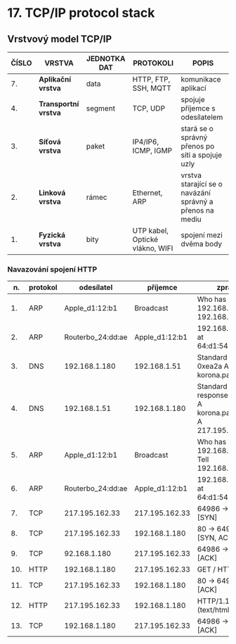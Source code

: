 # 17. TCP/IP protocol stack


## Vrstvový model TCP/IP
|ČÍSLO|VRSTVA|JEDNOTKA DAT|PROTOKOLI|POPIS|
|---|---|---|---|---|
|7\.|**Aplikační vrstva**|data|HTTP, FTP, SSH, MQTT|komunikace aplikací|
|4\.|**Transportní vrstva**|segment|TCP, UDP|spojuje příjemce s odesílatelem|
|3\.|**Síťová vrstva**|paket|IP4/IP6, ICMP, IGMP|stará se o správný přenos po síti a spojuje uzly| 
|2\.|**Linková vrstva**|rámec|Ethernet, ARP|vrstva starající se o navázání správný a přenos na mediu|
|1\.|**Fyzická vrstva**|bity|UTP kabel, Optické vlákno, WIFI|spojení mezi dvěma body|


### Navazování spojení HTTP
|n.|protokol|odesílatel|příjemce|zprava|odpověď|
|---|---|---|---|---|---|
|1. | ARP | Apple_d1:12:b1    |Broadcast     |Who has 192.168.1.1 Tell 192.168.1.180| |
|2. | ARP | Routerbo_24:dd:ae |Apple_d1:12:b1|192.168.1.254 is at 64:d1:54:24:dd:ae|2.|
|3. | DNS | 192.168.1.180     |192.168.1.51  |Standard query 0xea2a A korona.panska.cz| | 
|4. | DNS | 192.168.1.51      |192.168.1.180 |Standard query response 0xea2a A korona.panska.cz A 217.195.162.33|3.|  
|5. | ARP | Apple_d1:12:b1    |Broadcast     |Who has 192.168.1.254 Tell 192.168.1.180| |
|6. | ARP | Routerbo_24:dd:ae |Apple_d1:12:b1|192.168.1.254 is at 64:d1:54:24:dd:ae|5.| 
|7. | TCP | 217.195.162.33    |217.195.162.33|64986 -> 80 [SYN]| |
|8. | TCP | 217.195.162.33    |192.168.1.180 |80 -> 64986 [SYN, ACK]|5.|
|9. | TCP | 92.168.1.180      |217.195.162.33|64986 -> 80 [ACK]|6.|
|10. | HTTP| 192.168.1.180     |217.195.162.33|GET / HTTP/1.1| |
|11. | TCP | 217.195.162.33    |192.168.1.180 |80 -> 64986 [ACK]|8.|
|12.| HTTP| 217.195.162.33    |192.168.1.180 |HTTP/1.1 200 OK (text/html)|8.|
|13.| TCP | 192.168.1.180     |217.195.162.33|64986 → 80 [ACK]|10.|
